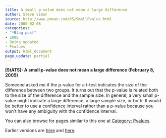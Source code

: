 ```yaml
---
title: A small p-value does not mean a large difference
author: Steve Simon
source: http://www.pmean.com/05/SmallPvalue.html
date: 2005-02-08
categories:
- "*Blog post"
- 2005
- Being updated
- Pvalues
output: html_document
page_update: partial
---
```

**[StATS]:** **A small p-value does not mean a large
difference (February 8, 2005)**

Someone asked me if the p-value for a t-test indicates the size of the
difference between two groups. It turns out that the p-value is related
both to the size of the difference and the sample size. In general, a
very small p-value might indicate a large difference, a large sample
size, or both. It would be better to use a confidence interval rather
than a p-value because you won't have any ambiguity with the confidence
interval.

You can also browse
for pages similar to this one at [Category:
Pvalues](../category/Pvalues.html).

Earlier versions are [here][sim1] and [here][sim2].

[sim1]: http://www.pmean.com/05/SmallPvalue.html
[sim2]: http://new.pmean.com/small-p-value/

